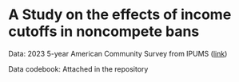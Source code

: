 # A Study on the effects of income cutoffs in noncompete bans

Data: 2023 5-year American Community Survey from IPUMS ([link](https://usa.ipums.org/usa-action/variables/group))

Data codebook: Attached in the repository
